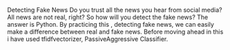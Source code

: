  Detecting Fake News
Do you trust all the news you hear from social media? All news are not real, right? So how will you detect the fake news? The answer is Python. By practicing this , detecting fake news, we can easily  make a difference between real and fake news. Before moving ahead in this i have used  tfidfvectorizer, PassiveAggressive Classifier.
